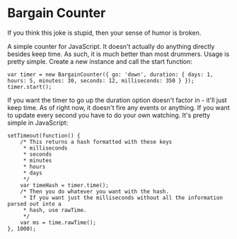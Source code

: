 Bargain Counter
===============

If you think this joke is stupid, then your sense of humor is broken.

A simple counter for JavaScript. It doesn't actually do anything directly besides keep time.
As such, it is much better than most drummers. Usage is pretty simple. Create a new instance
and call the start function:

	var timer = new BargainCounter({ go: 'down', duration: { days: 1, hours: 5, minutes: 30, seconds: 12, milliseconds: 350 } });
	timer.start();
	
If you want the timer to go up the duration option doesn't factor in - it'll just keep time.
As of right now, it doesn't fire any events or anything. If you want to update every second
you have to do your own watching. It's pretty simple in JavaScript:
	
	setTimeout(function() {
		/* This returns a hash formatted with these keys
		 * milliseconds
		 * seconds
		 * minutes
		 * hours
		 * days
		 */
		var timeHash = timer.time();
		/* Then you do whatever you want with the hash.
		 * If you want just the milliseconds without all the information parsed out into a
		 * hash, use rawTime.
		 */
		var ms = time.rawTime();
	}, 1000);

